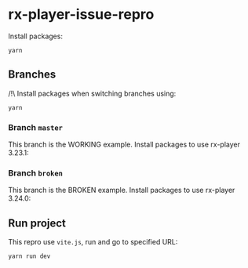 # rx-player-issue-repro

Install packages:

```
yarn
```

## Branches

/!\ Install packages when switching branches using:

```
yarn
```

### Branch `master`

This branch is the WORKING example. Install packages to use rx-player 3.23.1:


### Branch `broken`

This branch is the BROKEN example. Install packages to use rx-player 3.24.0:


## Run project

This repro use `vite.js`, run and go to specified URL:

```
yarn run dev
```
